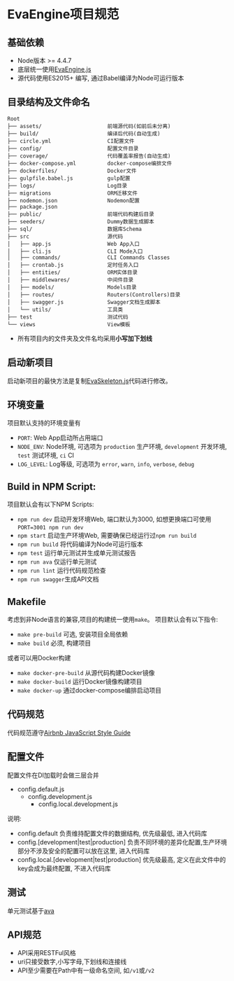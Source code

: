 # EvaEngine项目规范

## 基础依赖

- Node版本 >= 4.4.7
- 底层统一使用[EvaEngine.js](https://github.com/EvaEngine/EvaEngine.js)
- 源代码使用ES2015+ 编写, 通过Babel编译为Node可运行版本

## 目录结构及文件命名

```
Root
├── assets/                     前端源代码(如前后未分离)
├── build/                      编译后代码(自动生成)
├── circle.yml                  CI配置文件
├── config/                     配置文件目录
├── coverage/                   代码覆盖率报告(自动生成)
├── docker-compose.yml          docker-compose编排文件
├── dockerfiles/                Docker文件
├── gulpfile.babel.js           gulp配置
├── logs/                       Log目录
├── migrations                  ORM迁移文件
├── nodemon.json                Nodemon配置
├── package.json
├── public/                     前端代码构建后目录
├── seeders/                    Dummy数据生成脚本
├── sql/                        数据库Schema
├── src                         源代码
│   ├── app.js                  Web App入口
│   ├── cli.js                  CLI Mode入口
│   ├── commands/               CLI Commands Classes
│   ├── crontab.js              定时任务入口
│   ├── entities/               ORM实体目录
│   ├── middlewares/            中间件目录
│   ├── models/                 Models目录
│   ├── routes/                 Routers(Controllers)目录
│   ├── swagger.js              Swagger文档生成脚本
│   └── utils/                  工具类
├── test                        测试代码
└── views                       View模板
```

- 所有项目内的文件夹及文件名均采用**小写加下划线**

## 启动新项目

启动新项目的最快方法是复制[EvaSkeleton.js](https://github.com/EvaEngine/EvaSkeleton.js)代码进行修改。

## 环境变量

项目默认支持的环境变量有

- `PORT`: Web App启动所占用端口
- `NODE_ENV`: Node环境, 可选项为 `production` 生产环境, `development` 开发环境, `test` 测试环境, `ci` CI
- `LOG_LEVEL`: Log等级, 可选项为 `error`, `warn`, `info`, `verbose`, `debug`


## Build in NPM Script:

项目默认会有以下NPM Scripts:

- `npm run dev`    启动开发环境Web, 端口默认为3000, 如想更换端口可使用 `PORT=3001 npm run dev`
- `npm start`      启动生产环境Web, 需要确保已经运行过`npm run build`
- `npm run build`  将代码编译为Node可运行版本
- `npm test`       运行单元测试并生成单元测试报告
- `npm run ava`    仅运行单元测试
- `npm run lint`   运行代码规范检查
- `npm run swagger`生成API文档

## Makefile

考虑到非Node语言的兼容,项目的构建统一使用`make`。 项目默认会有以下指令:

- `make pre-build` 可选, 安装项目全局依赖
- `make build` 必须, 构建项目

或者可以用Docker构建

- `make docker-pre-build` 从源代码构建Docker镜像
- `make docker-build`     运行Docker镜像构建项目
- `make docker-up`  通过docker-compose编排启动项目

## 代码规范

代码规范遵守[Airbnb JavaScript Style Guide](https://github.com/airbnb/javascript)


## 配置文件

配置文件在DI加载时会做三层合并

- config.default.js
    - config.development.js
        - config.local.development.js

说明:

- config.default 负责维持配置文件的数据结构, 优先级最低, 进入代码库
- config.[development|test|production] 负责不同环境的差异化配置,生产环境部分不涉及安全的配置可以放在这里, 进入代码库
- config.local.[development|test|production]  优先级最高, 定义在此文件中的key会成为最终配置, 不进入代码库

## 测试

单元测试基于[ava](https://github.com/avajs/ava)

## API规范

- API采用RESTFul风格
- uri只接受数字,小写字母,下划线和连接线
- API至少需要在Path中有一级命名空间, 如`/v1`或`/v2`